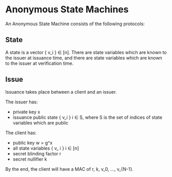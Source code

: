 # Anonymous State Machines

An Anonymous State Machine consists of the following protocols:

## State

A state is a vector { v\_i } ∈ [n]. There are state variables which are known
to the issuer at issuance time, and there are state variables which are known
to the issuer at verification time.

## Issue

Issuance takes place between a client and an issuer.

The issuer has:
- private key x
- issuance public state { v\_i } i ∈ S, where S is the set of indices of state
  variables which are public

The client has:
- public key w = g^x
- all state variables { v\_ i } i ∈ \[n\]
- secret blinding factor r
- secret nullifier k

By the end, the client will have a MAC of r, k, v\_0, ..., v\_{N-1}.
